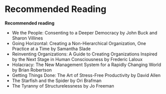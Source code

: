 # Recommended Reading

**Recommended reading**

* We the People: Consenting to a Deeper Democracy by John Buck and Sharon Villines
* Going Horizontal: Creating a Non-Hierarchical Organization, One Practice at a Time by Samantha Slade
* Reinventing Organizations: A Guide to Creating Organizations Inspired by the Next Stage in Human Consciousness by Frederic Laloux 
* Holacracy: The New Management System for a Rapidly Changing World by Brian Robertson 
* Getting Things Done: The Art of Stress-Free Productivity by David Allen 
* The Starfish and the Spider by Ori Brafman
* The Tyranny of Structurelessness by Jo Freeman

